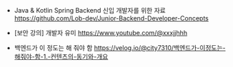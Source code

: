 * Java & Kotlin Spring Backend 신입 개발자를 위한 자료
	https://github.com/Lob-dev/Junior-Backend-Developer-Concepts

* [보안 강의] 개발자 유미
	https://www.youtube.com/@xxxjjhhh

* 백엔드가 이 정도는 해 줘야 함
	https://velog.io/@city7310/백엔드가-이정도는-해줘야-함-1.-컨텐츠의-동기와-개요